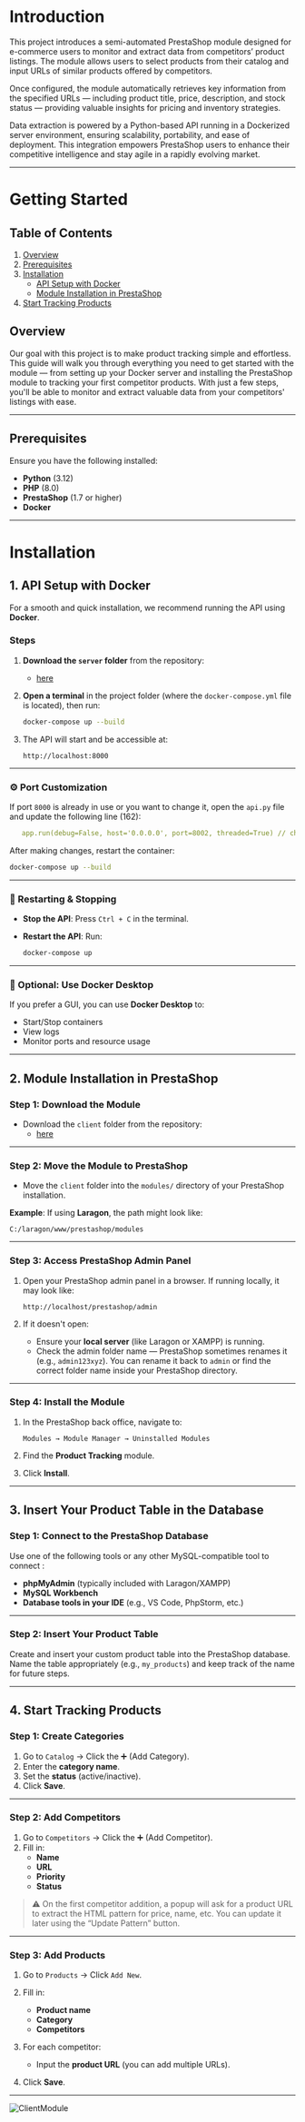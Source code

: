 
# Introduction

This project introduces a semi-automated PrestaShop module designed for e-commerce users to monitor and extract data from competitors’ product listings. The module allows users to select products from their catalog and input URLs of similar products offered by competitors. 

Once configured, the module automatically retrieves key information from the specified URLs — including product title, price, description, and stock status — providing valuable insights for pricing and inventory strategies. 

Data extraction is powered by a Python-based API running in a Dockerized server environment, ensuring scalability, portability, and ease of deployment. This integration empowers PrestaShop users to enhance their competitive intelligence and stay agile in a rapidly evolving market.

---

# Getting Started
## Table of Contents

1. [Overview](#overview)
2. [Prerequisites](#prerequisites)
3. [Installation](#installation)
   - [API Setup with Docker](#1-api-setup-with-docker)
   - [Module Installation in PrestaShop](#2-module-installation-in-prestashop)
4. [Start Tracking Products](#4-start-tracking-products)

## Overview

Our goal with this project is to make product tracking simple and effortless. This guide will walk you through everything you need to get started with the module — from setting up your Docker server and installing the PrestaShop module to tracking your first competitor products. With just a few steps, you'll be able to monitor and extract valuable data from your competitors' listings with ease.

---

## Prerequisites

Ensure you have the following installed:

- **Python** (3.12)
- **PHP** (8.0)
- **PrestaShop** (1.7 or higher)
- **Docker**

---

# Installation

## 1. API Setup with Docker

For a smooth and quick installation, we recommend running the API using **Docker**.

### Steps

1. **Download the `server` folder** from the repository:
    - [here](https://github.com/Khaderselim/Client_Module.git)

2. **Open a terminal** in the project folder (where the `docker-compose.yml` file is located), then run:

    ```bash
    docker-compose up --build
    ```

3. The API will start and be accessible at:

    ```
    http://localhost:8000
    ```

---

### ⚙️ Port Customization

If port `8000` is already in use or you want to change it, open the `api.py` file and update the following line (162):

```yaml
   app.run(debug=False, host='0.0.0.0', port=8002, threaded=True) // change the value of the port
```

After making changes, restart the container:

```bash
docker-compose up --build
```

---

### 🔁 Restarting & Stopping

- **Stop the API**: Press `Ctrl + C` in the terminal.
- **Restart the API**: Run:

    ```bash
    docker-compose up
    ```

---

### 🐳 Optional: Use Docker Desktop

If you prefer a GUI, you can use **Docker Desktop** to:

- Start/Stop containers
- View logs
- Monitor ports and resource usage

---

## 2. Module Installation in PrestaShop

### Step 1: Download the Module

- Download the `client` folder from the repository:
    - [here](https://github.com/Khaderselim/Client_Module.git)

---

### Step 2: Move the Module to PrestaShop

- Move the `client` folder into the `modules/` directory of your PrestaShop installation.

**Example**: If using **Laragon**, the path might look like:

```
C:/laragon/www/prestashop/modules
```

---

### Step 3: Access PrestaShop Admin Panel

1. Open your PrestaShop admin panel in a browser. If running locally, it may look like:

    ```
    http://localhost/prestashop/admin
    ```

2. If it doesn't open:
    - Ensure your **local server** (like Laragon or XAMPP) is running.
    - Check the admin folder name — PrestaShop sometimes renames it (e.g., `admin123xyz`). You can rename it back to `admin` or find the correct folder name inside your PrestaShop directory.

---

### Step 4: Install the Module

1. In the PrestaShop back office, navigate to:

    ```
    Modules → Module Manager → Uninstalled Modules
    ```

2. Find the **Product Tracking** module.
3. Click **Install**.

---

## 3. Insert Your Product Table in the Database

### Step 1: Connect to the PrestaShop Database

Use one of the following tools or any other MySQL-compatible tool to connect :

- **phpMyAdmin** (typically included with Laragon/XAMPP)
- **MySQL Workbench**
- **Database tools in your IDE** (e.g., VS Code, PhpStorm, etc.)


---

### Step 2: Insert Your Product Table

Create and insert your custom product table into the PrestaShop database. Name the table appropriately (e.g., `my_products`) and keep track of the name for future steps.

---



## 4. Start Tracking Products

### Step 1: Create Categories

1. Go to `Catalog` → Click the ➕ (Add Category).
2. Enter the **category name**.
3. Set the **status** (active/inactive).
4. Click **Save**.

---

### Step 2: Add Competitors

1. Go to `Competitors` → Click the ➕ (Add Competitor).
2. Fill in:
    - **Name**
    - **URL**
    - **Priority**
    - **Status**

> ⚠️ On the first competitor addition, a popup will ask for a product URL to extract the HTML pattern for price, name, etc. You can update it later using the “Update Pattern” button.

---

### Step 3: Add Products

1. Go to `Products` → Click `Add New`.
2. Fill in:
    - **Product name**
    - **Category**
    - **Competitors**

3. For each competitor:
    - Input the **product URL** (you can add multiple URLs).

4. Click **Save**.

---

![ClientModule](https://github.com/user-attachments/assets/e665480e-5479-40d2-90c1-3f57aac1908f)


